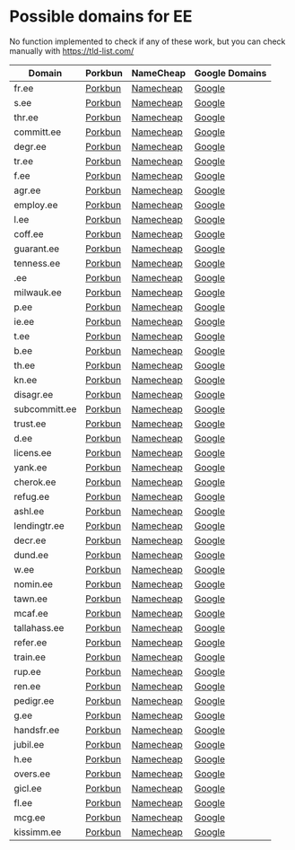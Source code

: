 # Possible domains for EE

No function implemented to check if any of these work, but you can check manually with https://tld-list.com/

| Domain | Porkbun | NameCheap | Google Domains |
|---|---|---|---|
| fr.ee | [Porkbun](https://porkbun.com/checkout/search?prb=e814663da1&tlds=&idnLanguage=&search=search&q=fr.ee) | [Namecheap](https://www.namecheap.com/domains/registration/results/?domain=fr.ee) | [Google](https://domains.google.com/registrar/search?searchTerm=fr.ee) |
| s.ee | [Porkbun](https://porkbun.com/checkout/search?prb=e814663da1&tlds=&idnLanguage=&search=search&q=s.ee) | [Namecheap](https://www.namecheap.com/domains/registration/results/?domain=s.ee) | [Google](https://domains.google.com/registrar/search?searchTerm=s.ee) |
| thr.ee | [Porkbun](https://porkbun.com/checkout/search?prb=e814663da1&tlds=&idnLanguage=&search=search&q=thr.ee) | [Namecheap](https://www.namecheap.com/domains/registration/results/?domain=thr.ee) | [Google](https://domains.google.com/registrar/search?searchTerm=thr.ee) |
| committ.ee | [Porkbun](https://porkbun.com/checkout/search?prb=e814663da1&tlds=&idnLanguage=&search=search&q=committ.ee) | [Namecheap](https://www.namecheap.com/domains/registration/results/?domain=committ.ee) | [Google](https://domains.google.com/registrar/search?searchTerm=committ.ee) |
| degr.ee | [Porkbun](https://porkbun.com/checkout/search?prb=e814663da1&tlds=&idnLanguage=&search=search&q=degr.ee) | [Namecheap](https://www.namecheap.com/domains/registration/results/?domain=degr.ee) | [Google](https://domains.google.com/registrar/search?searchTerm=degr.ee) |
| tr.ee | [Porkbun](https://porkbun.com/checkout/search?prb=e814663da1&tlds=&idnLanguage=&search=search&q=tr.ee) | [Namecheap](https://www.namecheap.com/domains/registration/results/?domain=tr.ee) | [Google](https://domains.google.com/registrar/search?searchTerm=tr.ee) |
| f.ee | [Porkbun](https://porkbun.com/checkout/search?prb=e814663da1&tlds=&idnLanguage=&search=search&q=f.ee) | [Namecheap](https://www.namecheap.com/domains/registration/results/?domain=f.ee) | [Google](https://domains.google.com/registrar/search?searchTerm=f.ee) |
| agr.ee | [Porkbun](https://porkbun.com/checkout/search?prb=e814663da1&tlds=&idnLanguage=&search=search&q=agr.ee) | [Namecheap](https://www.namecheap.com/domains/registration/results/?domain=agr.ee) | [Google](https://domains.google.com/registrar/search?searchTerm=agr.ee) |
| employ.ee | [Porkbun](https://porkbun.com/checkout/search?prb=e814663da1&tlds=&idnLanguage=&search=search&q=employ.ee) | [Namecheap](https://www.namecheap.com/domains/registration/results/?domain=employ.ee) | [Google](https://domains.google.com/registrar/search?searchTerm=employ.ee) |
| l.ee | [Porkbun](https://porkbun.com/checkout/search?prb=e814663da1&tlds=&idnLanguage=&search=search&q=l.ee) | [Namecheap](https://www.namecheap.com/domains/registration/results/?domain=l.ee) | [Google](https://domains.google.com/registrar/search?searchTerm=l.ee) |
| coff.ee | [Porkbun](https://porkbun.com/checkout/search?prb=e814663da1&tlds=&idnLanguage=&search=search&q=coff.ee) | [Namecheap](https://www.namecheap.com/domains/registration/results/?domain=coff.ee) | [Google](https://domains.google.com/registrar/search?searchTerm=coff.ee) |
| guarant.ee | [Porkbun](https://porkbun.com/checkout/search?prb=e814663da1&tlds=&idnLanguage=&search=search&q=guarant.ee) | [Namecheap](https://www.namecheap.com/domains/registration/results/?domain=guarant.ee) | [Google](https://domains.google.com/registrar/search?searchTerm=guarant.ee) |
| tenness.ee | [Porkbun](https://porkbun.com/checkout/search?prb=e814663da1&tlds=&idnLanguage=&search=search&q=tenness.ee) | [Namecheap](https://www.namecheap.com/domains/registration/results/?domain=tenness.ee) | [Google](https://domains.google.com/registrar/search?searchTerm=tenness.ee) |
| .ee | [Porkbun](https://porkbun.com/checkout/search?prb=e814663da1&tlds=&idnLanguage=&search=search&q=.ee) | [Namecheap](https://www.namecheap.com/domains/registration/results/?domain=.ee) | [Google](https://domains.google.com/registrar/search?searchTerm=.ee) |
| milwauk.ee | [Porkbun](https://porkbun.com/checkout/search?prb=e814663da1&tlds=&idnLanguage=&search=search&q=milwauk.ee) | [Namecheap](https://www.namecheap.com/domains/registration/results/?domain=milwauk.ee) | [Google](https://domains.google.com/registrar/search?searchTerm=milwauk.ee) |
| p.ee | [Porkbun](https://porkbun.com/checkout/search?prb=e814663da1&tlds=&idnLanguage=&search=search&q=p.ee) | [Namecheap](https://www.namecheap.com/domains/registration/results/?domain=p.ee) | [Google](https://domains.google.com/registrar/search?searchTerm=p.ee) |
| ie.ee | [Porkbun](https://porkbun.com/checkout/search?prb=e814663da1&tlds=&idnLanguage=&search=search&q=ie.ee) | [Namecheap](https://www.namecheap.com/domains/registration/results/?domain=ie.ee) | [Google](https://domains.google.com/registrar/search?searchTerm=ie.ee) |
| t.ee | [Porkbun](https://porkbun.com/checkout/search?prb=e814663da1&tlds=&idnLanguage=&search=search&q=t.ee) | [Namecheap](https://www.namecheap.com/domains/registration/results/?domain=t.ee) | [Google](https://domains.google.com/registrar/search?searchTerm=t.ee) |
| b.ee | [Porkbun](https://porkbun.com/checkout/search?prb=e814663da1&tlds=&idnLanguage=&search=search&q=b.ee) | [Namecheap](https://www.namecheap.com/domains/registration/results/?domain=b.ee) | [Google](https://domains.google.com/registrar/search?searchTerm=b.ee) |
| th.ee | [Porkbun](https://porkbun.com/checkout/search?prb=e814663da1&tlds=&idnLanguage=&search=search&q=th.ee) | [Namecheap](https://www.namecheap.com/domains/registration/results/?domain=th.ee) | [Google](https://domains.google.com/registrar/search?searchTerm=th.ee) |
| kn.ee | [Porkbun](https://porkbun.com/checkout/search?prb=e814663da1&tlds=&idnLanguage=&search=search&q=kn.ee) | [Namecheap](https://www.namecheap.com/domains/registration/results/?domain=kn.ee) | [Google](https://domains.google.com/registrar/search?searchTerm=kn.ee) |
| disagr.ee | [Porkbun](https://porkbun.com/checkout/search?prb=e814663da1&tlds=&idnLanguage=&search=search&q=disagr.ee) | [Namecheap](https://www.namecheap.com/domains/registration/results/?domain=disagr.ee) | [Google](https://domains.google.com/registrar/search?searchTerm=disagr.ee) |
| subcommitt.ee | [Porkbun](https://porkbun.com/checkout/search?prb=e814663da1&tlds=&idnLanguage=&search=search&q=subcommitt.ee) | [Namecheap](https://www.namecheap.com/domains/registration/results/?domain=subcommitt.ee) | [Google](https://domains.google.com/registrar/search?searchTerm=subcommitt.ee) |
| trust.ee | [Porkbun](https://porkbun.com/checkout/search?prb=e814663da1&tlds=&idnLanguage=&search=search&q=trust.ee) | [Namecheap](https://www.namecheap.com/domains/registration/results/?domain=trust.ee) | [Google](https://domains.google.com/registrar/search?searchTerm=trust.ee) |
| d.ee | [Porkbun](https://porkbun.com/checkout/search?prb=e814663da1&tlds=&idnLanguage=&search=search&q=d.ee) | [Namecheap](https://www.namecheap.com/domains/registration/results/?domain=d.ee) | [Google](https://domains.google.com/registrar/search?searchTerm=d.ee) |
| licens.ee | [Porkbun](https://porkbun.com/checkout/search?prb=e814663da1&tlds=&idnLanguage=&search=search&q=licens.ee) | [Namecheap](https://www.namecheap.com/domains/registration/results/?domain=licens.ee) | [Google](https://domains.google.com/registrar/search?searchTerm=licens.ee) |
| yank.ee | [Porkbun](https://porkbun.com/checkout/search?prb=e814663da1&tlds=&idnLanguage=&search=search&q=yank.ee) | [Namecheap](https://www.namecheap.com/domains/registration/results/?domain=yank.ee) | [Google](https://domains.google.com/registrar/search?searchTerm=yank.ee) |
| cherok.ee | [Porkbun](https://porkbun.com/checkout/search?prb=e814663da1&tlds=&idnLanguage=&search=search&q=cherok.ee) | [Namecheap](https://www.namecheap.com/domains/registration/results/?domain=cherok.ee) | [Google](https://domains.google.com/registrar/search?searchTerm=cherok.ee) |
| refug.ee | [Porkbun](https://porkbun.com/checkout/search?prb=e814663da1&tlds=&idnLanguage=&search=search&q=refug.ee) | [Namecheap](https://www.namecheap.com/domains/registration/results/?domain=refug.ee) | [Google](https://domains.google.com/registrar/search?searchTerm=refug.ee) |
| ashl.ee | [Porkbun](https://porkbun.com/checkout/search?prb=e814663da1&tlds=&idnLanguage=&search=search&q=ashl.ee) | [Namecheap](https://www.namecheap.com/domains/registration/results/?domain=ashl.ee) | [Google](https://domains.google.com/registrar/search?searchTerm=ashl.ee) |
| lendingtr.ee | [Porkbun](https://porkbun.com/checkout/search?prb=e814663da1&tlds=&idnLanguage=&search=search&q=lendingtr.ee) | [Namecheap](https://www.namecheap.com/domains/registration/results/?domain=lendingtr.ee) | [Google](https://domains.google.com/registrar/search?searchTerm=lendingtr.ee) |
| decr.ee | [Porkbun](https://porkbun.com/checkout/search?prb=e814663da1&tlds=&idnLanguage=&search=search&q=decr.ee) | [Namecheap](https://www.namecheap.com/domains/registration/results/?domain=decr.ee) | [Google](https://domains.google.com/registrar/search?searchTerm=decr.ee) |
| dund.ee | [Porkbun](https://porkbun.com/checkout/search?prb=e814663da1&tlds=&idnLanguage=&search=search&q=dund.ee) | [Namecheap](https://www.namecheap.com/domains/registration/results/?domain=dund.ee) | [Google](https://domains.google.com/registrar/search?searchTerm=dund.ee) |
| w.ee | [Porkbun](https://porkbun.com/checkout/search?prb=e814663da1&tlds=&idnLanguage=&search=search&q=w.ee) | [Namecheap](https://www.namecheap.com/domains/registration/results/?domain=w.ee) | [Google](https://domains.google.com/registrar/search?searchTerm=w.ee) |
| nomin.ee | [Porkbun](https://porkbun.com/checkout/search?prb=e814663da1&tlds=&idnLanguage=&search=search&q=nomin.ee) | [Namecheap](https://www.namecheap.com/domains/registration/results/?domain=nomin.ee) | [Google](https://domains.google.com/registrar/search?searchTerm=nomin.ee) |
| tawn.ee | [Porkbun](https://porkbun.com/checkout/search?prb=e814663da1&tlds=&idnLanguage=&search=search&q=tawn.ee) | [Namecheap](https://www.namecheap.com/domains/registration/results/?domain=tawn.ee) | [Google](https://domains.google.com/registrar/search?searchTerm=tawn.ee) |
| mcaf.ee | [Porkbun](https://porkbun.com/checkout/search?prb=e814663da1&tlds=&idnLanguage=&search=search&q=mcaf.ee) | [Namecheap](https://www.namecheap.com/domains/registration/results/?domain=mcaf.ee) | [Google](https://domains.google.com/registrar/search?searchTerm=mcaf.ee) |
| tallahass.ee | [Porkbun](https://porkbun.com/checkout/search?prb=e814663da1&tlds=&idnLanguage=&search=search&q=tallahass.ee) | [Namecheap](https://www.namecheap.com/domains/registration/results/?domain=tallahass.ee) | [Google](https://domains.google.com/registrar/search?searchTerm=tallahass.ee) |
| refer.ee | [Porkbun](https://porkbun.com/checkout/search?prb=e814663da1&tlds=&idnLanguage=&search=search&q=refer.ee) | [Namecheap](https://www.namecheap.com/domains/registration/results/?domain=refer.ee) | [Google](https://domains.google.com/registrar/search?searchTerm=refer.ee) |
| train.ee | [Porkbun](https://porkbun.com/checkout/search?prb=e814663da1&tlds=&idnLanguage=&search=search&q=train.ee) | [Namecheap](https://www.namecheap.com/domains/registration/results/?domain=train.ee) | [Google](https://domains.google.com/registrar/search?searchTerm=train.ee) |
| rup.ee | [Porkbun](https://porkbun.com/checkout/search?prb=e814663da1&tlds=&idnLanguage=&search=search&q=rup.ee) | [Namecheap](https://www.namecheap.com/domains/registration/results/?domain=rup.ee) | [Google](https://domains.google.com/registrar/search?searchTerm=rup.ee) |
| ren.ee | [Porkbun](https://porkbun.com/checkout/search?prb=e814663da1&tlds=&idnLanguage=&search=search&q=ren.ee) | [Namecheap](https://www.namecheap.com/domains/registration/results/?domain=ren.ee) | [Google](https://domains.google.com/registrar/search?searchTerm=ren.ee) |
| pedigr.ee | [Porkbun](https://porkbun.com/checkout/search?prb=e814663da1&tlds=&idnLanguage=&search=search&q=pedigr.ee) | [Namecheap](https://www.namecheap.com/domains/registration/results/?domain=pedigr.ee) | [Google](https://domains.google.com/registrar/search?searchTerm=pedigr.ee) |
| g.ee | [Porkbun](https://porkbun.com/checkout/search?prb=e814663da1&tlds=&idnLanguage=&search=search&q=g.ee) | [Namecheap](https://www.namecheap.com/domains/registration/results/?domain=g.ee) | [Google](https://domains.google.com/registrar/search?searchTerm=g.ee) |
| handsfr.ee | [Porkbun](https://porkbun.com/checkout/search?prb=e814663da1&tlds=&idnLanguage=&search=search&q=handsfr.ee) | [Namecheap](https://www.namecheap.com/domains/registration/results/?domain=handsfr.ee) | [Google](https://domains.google.com/registrar/search?searchTerm=handsfr.ee) |
| jubil.ee | [Porkbun](https://porkbun.com/checkout/search?prb=e814663da1&tlds=&idnLanguage=&search=search&q=jubil.ee) | [Namecheap](https://www.namecheap.com/domains/registration/results/?domain=jubil.ee) | [Google](https://domains.google.com/registrar/search?searchTerm=jubil.ee) |
| h.ee | [Porkbun](https://porkbun.com/checkout/search?prb=e814663da1&tlds=&idnLanguage=&search=search&q=h.ee) | [Namecheap](https://www.namecheap.com/domains/registration/results/?domain=h.ee) | [Google](https://domains.google.com/registrar/search?searchTerm=h.ee) |
| overs.ee | [Porkbun](https://porkbun.com/checkout/search?prb=e814663da1&tlds=&idnLanguage=&search=search&q=overs.ee) | [Namecheap](https://www.namecheap.com/domains/registration/results/?domain=overs.ee) | [Google](https://domains.google.com/registrar/search?searchTerm=overs.ee) |
| gicl.ee | [Porkbun](https://porkbun.com/checkout/search?prb=e814663da1&tlds=&idnLanguage=&search=search&q=gicl.ee) | [Namecheap](https://www.namecheap.com/domains/registration/results/?domain=gicl.ee) | [Google](https://domains.google.com/registrar/search?searchTerm=gicl.ee) |
| fl.ee | [Porkbun](https://porkbun.com/checkout/search?prb=e814663da1&tlds=&idnLanguage=&search=search&q=fl.ee) | [Namecheap](https://www.namecheap.com/domains/registration/results/?domain=fl.ee) | [Google](https://domains.google.com/registrar/search?searchTerm=fl.ee) |
| mcg.ee | [Porkbun](https://porkbun.com/checkout/search?prb=e814663da1&tlds=&idnLanguage=&search=search&q=mcg.ee) | [Namecheap](https://www.namecheap.com/domains/registration/results/?domain=mcg.ee) | [Google](https://domains.google.com/registrar/search?searchTerm=mcg.ee) |
| kissimm.ee | [Porkbun](https://porkbun.com/checkout/search?prb=e814663da1&tlds=&idnLanguage=&search=search&q=kissimm.ee) | [Namecheap](https://www.namecheap.com/domains/registration/results/?domain=kissimm.ee) | [Google](https://domains.google.com/registrar/search?searchTerm=kissimm.ee) |
